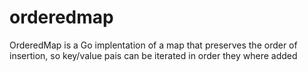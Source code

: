 # orderedmap
OrderedMap is a Go implentation of a map that preserves the order of insertion,  so key/value pais can be iterated in order they where added
